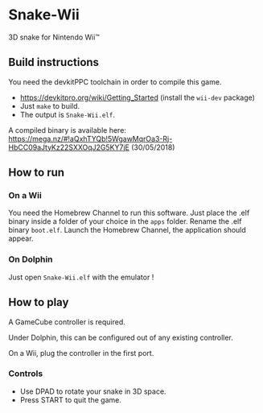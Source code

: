 # Snake-Wii
3D snake for Nintendo Wii™

## Build instructions

You need the devkitPPC toolchain in order to compile this game.

* https://devkitpro.org/wiki/Getting_Started (install the `wii-dev` package)
* Just `make` to build.
* The output is `Snake-Wii.elf`.

A compiled binary is available here: https://mega.nz/#!aQxhTYQb!5WgawMqrOa3-Rj-HbCC09aJtyKz22SXXOqJ2G5KY7jE (30/05/2018)

## How to run

### On a Wii

You need the Homebrew Channel to run this software. Just place the .elf binary inside a folder of your choice in the `apps` folder. Rename the .elf binary `boot.elf`. Launch the Homebrew Channel, the application should appear.

### On Dolphin

Just open `Snake-Wii.elf` with the emulator !

## How to play

A GameCube controller is required.

Under Dolphin, this can be configured out of any existing controller.

On a Wii, plug the controller in the first port.

### Controls

* Use DPAD to rotate your snake in 3D space.
* Press START to quit the game.
